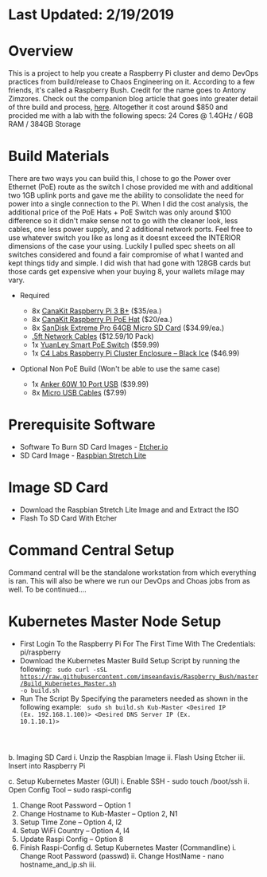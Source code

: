 # Last Updated: 2/19/2019

# Overview
This is a project to help you create a Raspberry Pi cluster and demo DevOps practices from build/release to Chaos Engineering on it. According to a few friends, it's called a Raspberry Bush. Credit for the name goes to Antony Zimzores. Check out the companion blog article that goes into greater detail of thre build and process, [here](https://www.seanasaservice.com/blog/raspberry-bush). Altogether it cost around $850 and procided me with a lab with the following specs: 24 Cores @ 1.4GHz / 6GB RAM / 384GB Storage


# Build Materials
There are two ways you can build this, I chose to go the Power over Ethernet (PoE) route as the switch I chose provided me with and additional two 1GB uplink ports and gave me the ability to consolidate the need for power into a single connection to the Pi. When I did the cost analysis, the additional price of the PoE Hats + PoE Switch was only around $100 difference so it didn't make sense not to go with the cleaner look, less cables, one less power supply, and 2 additional network ports. Feel free to use whatever switch you like as long as it doesnt exceed the INTERIOR dimensions of the case your using. Luckily I pulled spec sheets on all switches considered and found a fair compromise of what I wanted and kept things tidy and simple. I did wish that had gone with 128GB cards but those cards get expensive when your buying 8, your wallets milage may vary.

  - Required
    - 8x [CanaKit Raspberry Pi 3 B+](https://www.canakit.com/raspberry-pi-3-model-b-plus.html) ($35/ea.)
    - 8x [CanaKit Raspberry Pi PoE Hat](https://www.canakit.com/raspberry-pi-poe-hat.html) ($20/ea.)
    - 8x [SanDisk Extreme Pro 64GB Micro SD Card](https://www.bestbuy.com/site/sandisk-extreme-plus-64gb-microsdxc-uhs-i-memory-card/6282920.p?skuId=6282920) ($34.99/ea.)
    - [.5ft Network Cables](https://www.amazon.com/gp/product/B06Y4722LW) ($12.59/10 Pack)
    - 1x [YuanLey Smart PoE Switch](https://www.amazon.com/gp/product/B07H8YN9C3) ($59.99)
    - 1x [C4 Labs Raspberry Pi Cluster Enclosure – Black Ice](https://www.c4labs.com/product/8-slot-stackable-cluster-case-raspberry-pi-3b-and-other-single-board-computers-color-options/) ($46.99)

  - Optional Non PoE Build (Won't be able to use the same case)
    - 1x [Anker 60W 10 Port USB](https://www.amazon.com/Anker-10-Port-Charger-PowerPort-iPhone/dp/B00YRYS4T4) ($39.99)
    - 8x [Micro USB Cables](https://www.amazon.com/Sabrent-6-Pack-Premium-Cables-CB-UM61/dp/B011KMSNXM) ($7.99)
    

# Prerequisite Software
  - Software To Burn SD Card Images - [Etcher.io]()
  - SD Card Image - [Raspbian Stretch Lite]()
  

# Image SD Card
  - Download the Raspbian Stretch Lite Image and and Extract the ISO
  - Flash To SD Card With Etcher


# Command Central Setup
Command central will be the standalone workstation from which everything is ran. This will also be where we run our DevOps and Choas jobs from as well. To be continued....

# Kubernetes Master Node Setup
  - First Login To the Raspberry Pi For The First Time With The Credentials: pi/raspberry
  - Download the Kubernetes Master Build Setup Script by running the following:
 <code> sudo curl -sSL https://raw.githubusercontent.com/imseandavis/Raspberry_Bush/master/Build_Kubernetes_Master.sh -o build.sh</code>
  - Run The Script By Specifying the parameters needed as shown in the following example: <code>
  sudo sh build.sh Kub-Master <Desired IP (Ex. 192.168.1.100)> <Desired DNS Server IP (Ex. 10.1.10.1)> 
</code>


b.	Imaging SD Card
i.	Unzip the Raspbian Image
ii.	Flash Using Etcher
iii.	Insert into Raspberry Pi

c.	Setup Kubernetes Master (GUI)
i.	Enable SSH - sudo touch /boot/ssh
ii.	Open Config Tool – sudo raspi-config
1.	Change Root Password – Option 1
2.	Change Hostname to Kub-Master – Option 2, N1
3.	Setup Time Zone – Option 4, I2
4.	Setup WiFi Country – Option 4, I4
5.	Update Raspi Config – Option 8
6.	Finish Raspi-Config
d.	Setup Kubernetes Master (Commandline)
i.	Change Root Password (passwd)
ii.	Change HostName - nano hostname_and_ip.sh
iii.	
